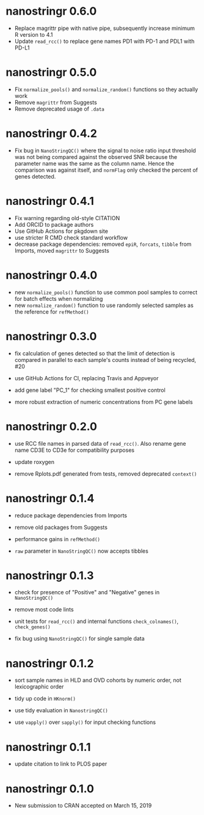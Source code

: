 # nanostringr 0.6.0

* Replace magrittr pipe with native pipe, subsequently increase minimum R version to 4.1
* Update `read_rcc()` to replace gene names PD1 with PD-1 and PDL1 with PD-L1

# nanostringr 0.5.0

* Fix `normalize_pools()` and `normalize_random()` functions so they actually work
* Remove `magrittr` from Suggests
* Remove deprecated usage of `.data`

# nanostringr 0.4.2

* Fix bug in `NanoStringQC()` where the signal to noise ratio input threshold was not being compared against the observed SNR because the parameter name was the same as the column name. Hence the comparison was against itself, and `normFlag` only checked the percent of genes detected.

# nanostringr 0.4.1

* Fix warning regarding old-style CITATION
* Add ORCID to package authors
* Use GitHub Actions for pkgdown site
* use stricter R CMD check standard workflow
* decrease package dependencies: removed `epiR`, `forcats`, `tibble` from Imports, moved `magrittr` to Suggests

# nanostringr 0.4.0

* new `normalize_pools()` function to use common pool samples to correct for batch effects
when normalizing
* new `normalize_random()` function to use randomly selected samples as the reference for `refMethod()`

# nanostringr 0.3.0

* fix calculation of genes detected so that the limit of detection is compared in parallel to each sample's counts instead of being recycled, #20

* use GitHub Actions for CI, replacing Travis and Appveyor

* add gene label "PC_1" for checking smallest positive control

* more robust extraction of numeric concentrations from PC gene labels

# nanostringr 0.2.0

* use RCC file names in parsed data of `read_rcc()`. Also rename gene name CD3E to CD3e for compatibility purposes

* update roxygen

* remove Rplots.pdf generated from tests, removed deprecated `context()`

# nanostringr 0.1.4

* reduce package dependencies from Imports

* remove old packages from Suggests

* performance gains in `refMethod()`

* `raw` parameter in `NanoStringQC()` now accepts tibbles

# nanostringr 0.1.3

* check for presence of "Positive" and "Negative" genes in `NanoStringQC()`

* remove most code lints

* unit tests for `read_rcc()` and internal functions `check_colnames()`, `check_genes()`

* fix bug using `NanoStringQC()` for single sample data

# nanostringr 0.1.2

* sort sample names in HLD and OVD cohorts by numeric order, not lexicographic order

* tidy up code in `HKnorm()`

* use tidy evaluation in `NanostringQC()`

* use `vapply()` over `sapply()` for input checking functions

# nanostringr 0.1.1

* update citation to link to PLOS paper

# nanostringr 0.1.0

* New submission to CRAN accepted on March 15, 2019
